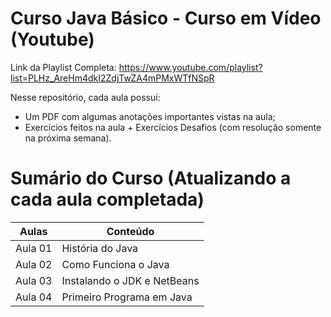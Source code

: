 # Curso Java Básico - Curso em Vídeo (Youtube)

Link da Playlist Completa:
https://www.youtube.com/playlist?list=PLHz_AreHm4dkI2ZdjTwZA4mPMxWTfNSpR

Nesse repositório, cada aula possui:
- Um PDF com algumas anotações importantes vistas na aula;
- Exercícios feitos na aula + Exercícios Desafios (com resolução somente na próxima semana).

# Sumário do Curso (Atualizando a cada aula completada)

| Aulas | Conteúdo |
| ------ | ------ |
| Aula 01 | História do Java |
| Aula 02 | Como Funciona o Java |
| Aula 03 | Instalando o JDK e NetBeans |
| Aula 04 | Primeiro Programa em Java |


